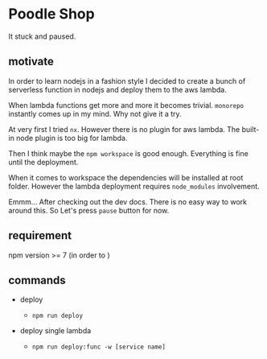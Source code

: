 # Poodle Shop

It stuck and paused.

## motivate

In order to learn nodejs in a fashion style I decided to create a bunch of serverless function in nodejs and deploy them to the aws lambda.

When lambda functions get more and more it becomes trivial. `monorepo` instantly comes up in my mind. Why not give it a try.

At very first I tried `nx`. However there is no plugin for aws lambda. The built-in node plugin is too big for lambda.

Then I think maybe the `npm workspace` is good enough. Everything is fine until the deployment.

When it comes to workspace the dependencies will be installed at root folder. However the lambda deployment requires `node_modules` involvement.

Emmm... After checking out the dev docs. There is no easy way to work around this. So Let's press `pause` button for now.

## requirement

npm version >= 7 (in order to )

## commands

- deploy

  - `npm run deploy`

- deploy single lambda
  - `npm run deploy:func -w [service name]`
